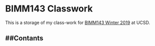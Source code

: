 # BIMM143 Classwork

This is a storage of my class-work for [BIMM143 Winter 2019](https://bioboot.github.io/bimm143_W19/) at UCSD.

##Contants
-
